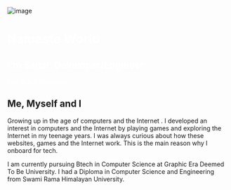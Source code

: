 ![image](https://user-images.githubusercontent.com/64058503/223741756-fee6304f-837f-4947-a13b-68bae7a479db.png)

<heading>
   <h1 style="color:white;"> Namaste World</h1>
<h2 style="color:white;">I'm Sagar.  Developer/Engineer</h2>
<span style="color:white;"> Full-Stack Developer</span>
</heading>

<h2 class="intro-heading"> Me, Myself and I</h2>
<paragraph>  <p>
   Growing up in the age of computers and the Internet . I developed an interest in computers and the Internet by playing games and exploring the     Internet in my teenage years. I was always curious about how these websites, games  and the Internet work. This is the main reason why I onboard for tech.</p>
   <p>I am  currently pursuing Btech in Computer Science  at Graphic Era Deemed To Be University. I had a Diploma in Computer Science and     Engineering from Swami Rama Himalayan University.

</paragraph>
